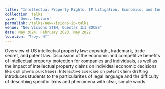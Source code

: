 ```yaml
---
title: "Intellectual Property Rights, IP Litigation, Economics, and Innovation"
collection: talks
type: "Guest lecture"
permalink: /talks/new-visions-ip-talks
venue: "New Visions STEM, Questar III BOCES"
date: May 2024, February 2023, May 2022
location: "Troy, NY"
---
```


Overview of US intellectual property law: copyright, trademark, trade secret, and patent law. Discussion of the economic and competitive benefits of intellectual property protection for companies and individuals, as well as the impact of intellectual property claims on individual economic decisions like cell phone purchases. Interactive exercise on patent claim drafting introduces students to the particularities of legal language and the difficulty of describing specific items and phenomena with clear, simple words.
